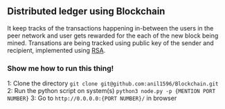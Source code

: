 ## Distributed ledger using Blockchain
 It keep tracks of the transactions happening in-between the users in the peer network and user gets rewarded for the each of the new block being mined. Transations are being tracked using  public key of the sender and recipient, implemented using [RSA](https://pycryptodome.readthedocs.io/en/latest/src/public_key/rsa.html). 

### Show me how to run this thing!
1: Clone the directory
 `git clone git@github.com:anil1596/Blockchain.git`
2: Run the python script on system(s)
 `python3 node.py -p {MENTION PORT NUMBER}`
3: Go to `http://0.0.0.0:{PORT NUMBER}/` in browser
